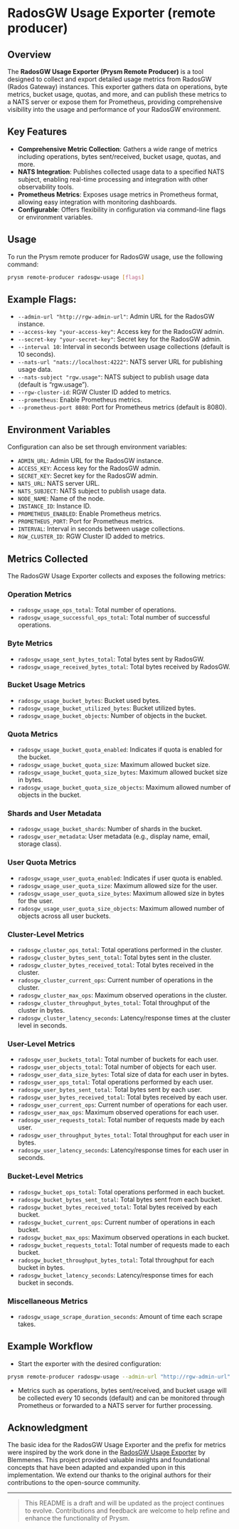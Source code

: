 # RadosGW Usage Exporter (remote producer)

## Overview

The **RadosGW Usage Exporter (Prysm Remote Producer)** is a tool designed to
collect and export detailed usage metrics from RadosGW (Rados Gateway)
instances. This exporter gathers data on operations, byte metrics, bucket usage,
quotas, and more, and can publish these metrics to a NATS server or expose them
for Prometheus, providing comprehensive visibility into the usage and
performance of your RadosGW environment.

## Key Features

- **Comprehensive Metric Collection**: Gathers a wide range of metrics including
  operations, bytes sent/received, bucket usage, quotas, and more.
- **NATS Integration**: Publishes collected usage data to a specified NATS
  subject, enabling real-time processing and integration with other
  observability tools.
- **Prometheus Metrics**: Exposes usage metrics in Prometheus format, allowing
  easy integration with monitoring dashboards.
- **Configurable**: Offers flexibility in configuration via command-line flags
  or environment variables.

## Usage

To run the Prysm remote producer for RadosGW usage, use the following command:

```bash
prysm remote-producer radosgw-usage [flags]
```

## Example Flags:

- `--admin-url "http://rgw-admin-url"`: Admin URL for the RadosGW instance.
- `--access-key "your-access-key"`: Access key for the RadosGW admin.
- `--secret-key "your-secret-key"`: Secret key for the RadosGW admin.
- `--interval 10`: Interval in seconds between usage collections (default is 10
  seconds).
- `--nats-url "nats://localhost:4222"`: NATS server URL for publishing usage
  data.
- `--nats-subject "rgw.usage"`: NATS subject to publish usage data (default is
  “rgw.usage”).
- `--rgw-cluster-id`: RGW Cluster ID added to metrics.
- `--prometheus`: Enable Prometheus metrics.
- `--prometheus-port 8080`: Port for Prometheus metrics (default is 8080).

## Environment Variables

Configuration can also be set through environment variables:

- `ADMIN_URL`: Admin URL for the RadosGW instance.
- `ACCESS_KEY`: Access key for the RadosGW admin.
- `SECRET_KEY`: Secret key for the RadosGW admin.
- `NATS_URL`: NATS server URL.
- `NATS_SUBJECT`: NATS subject to publish usage data.
- `NODE_NAME`: Name of the node.
- `INSTANCE_ID`: Instance ID.
- `PROMETHEUS_ENABLED`: Enable Prometheus metrics.
- `PROMETHEUS_PORT`: Port for Prometheus metrics.
- `INTERVAL`: Interval in seconds between usage collections.
- `RGW_CLUSTER_ID`: RGW Cluster ID added to metrics.

## Metrics Collected

The RadosGW Usage Exporter collects and exposes the following metrics:

### Operation Metrics

- `radosgw_usage_ops_total`: Total number of operations.
- `radosgw_usage_successful_ops_total`: Total number of successful operations.

### Byte Metrics

- `radosgw_usage_sent_bytes_total`: Total bytes sent by RadosGW.
- `radosgw_usage_received_bytes_total`: Total bytes received by RadosGW.

### Bucket Usage Metrics

- `radosgw_usage_bucket_bytes`: Bucket used bytes.
- `radosgw_usage_bucket_utilized_bytes`: Bucket utilized bytes.
- `radosgw_usage_bucket_objects`: Number of objects in the bucket.

### Quota Metrics

- `radosgw_usage_bucket_quota_enabled`: Indicates if quota is enabled for the
  bucket.
- `radosgw_usage_bucket_quota_size`: Maximum allowed bucket size.
- `radosgw_usage_bucket_quota_size_bytes`: Maximum allowed bucket size in bytes.
- `radosgw_usage_bucket_quota_size_objects`: Maximum allowed number of objects
  in the bucket.

### Shards and User Metadata

- `radosgw_usage_bucket_shards`: Number of shards in the bucket.
- `radosgw_user_metadata`: User metadata (e.g., display name, email, storage
  class).

### User Quota Metrics

- `radosgw_usage_user_quota_enabled`: Indicates if user quota is enabled.
- `radosgw_usage_user_quota_size`: Maximum allowed size for the user.
- `radosgw_usage_user_quota_size_bytes`: Maximum allowed size in bytes for the
  user.
- `radosgw_usage_user_quota_size_objects`: Maximum allowed number of objects
  across all user buckets.

### Cluster-Level Metrics

- `radosgw_cluster_ops_total`: Total operations performed in the cluster.
- `radosgw_cluster_bytes_sent_total`: Total bytes sent in the cluster.
- `radosgw_cluster_bytes_received_total`: Total bytes received in the cluster.
- `radosgw_cluster_current_ops`: Current number of operations in the cluster.
- `radosgw_cluster_max_ops`: Maximum observed operations in the cluster.
- `radosgw_cluster_throughput_bytes_total`: Total throughput of the cluster in
  bytes.
- `radosgw_cluster_latency_seconds`: Latency/response times at the cluster level
  in seconds.

### User-Level Metrics

- `radosgw_user_buckets_total`: Total number of buckets for each user.
- `radosgw_user_objects_total`: Total number of objects for each user.
- `radosgw_user_data_size_bytes`: Total size of data for each user in bytes.
- `radosgw_user_ops_total`: Total operations performed by each user.
- `radosgw_user_bytes_sent_total`: Total bytes sent by each user.
- `radosgw_user_bytes_received_total`: Total bytes received by each user.
- `radosgw_user_current_ops`: Current number of operations for each user.
- `radosgw_user_max_ops`: Maximum observed operations for each user.
- `radosgw_user_requests_total`: Total number of requests made by each user.
- `radosgw_user_throughput_bytes_total`: Total throughput for each user in
  bytes.
- `radosgw_user_latency_seconds`: Latency/response times for each user in
  seconds.

### Bucket-Level Metrics

- `radosgw_bucket_ops_total`: Total operations performed in each bucket.
- `radosgw_bucket_bytes_sent_total`: Total bytes sent from each bucket.
- `radosgw_bucket_bytes_received_total`: Total bytes received by each bucket.
- `radosgw_bucket_current_ops`: Current number of operations in each bucket.
- `radosgw_bucket_max_ops`: Maximum observed operations in each bucket.
- `radosgw_bucket_requests_total`: Total number of requests made to each bucket.
- `radosgw_bucket_throughput_bytes_total`: Total throughput for each bucket in
  bytes.
- `radosgw_bucket_latency_seconds`: Latency/response times for each bucket in
  seconds.

### Miscellaneous Metrics

- `radosgw_usage_scrape_duration_seconds`: Amount of time each scrape takes.

## Example Workflow

- Start the exporter with the desired configuration:

```bash
prysm remote-producer radosgw-usage --admin-url "http://rgw-admin-url" --access-key "your-access-key" --secret-key "your-secret-key" --nats-url "nats://localhost:4222" --prometheus --prometheus-port 8080
```

- Metrics such as operations, bytes sent/received, and bucket usage will be
  collected every 10 seconds (default) and can be monitored through Prometheus
  or forwarded to a NATS server for further processing.

## Acknowledgment

The basic idea for the RadosGW Usage Exporter and the prefix for metrics were
inspired by the work done in the
[RadosGW Usage Exporter](https://github.com/blemmenes/radosgw_usage_exporter) by
Blemmenes. This project provided valuable insights and foundational concepts
that have been adapted and expanded upon in this implementation. We extend our
thanks to the original authors for their contributions to the open-source
community.

---

> This README is a draft and will be updated as the project continues to evolve.
> Contributions and feedback are welcome to help refine and enhance the
> functionality of Prysm.
